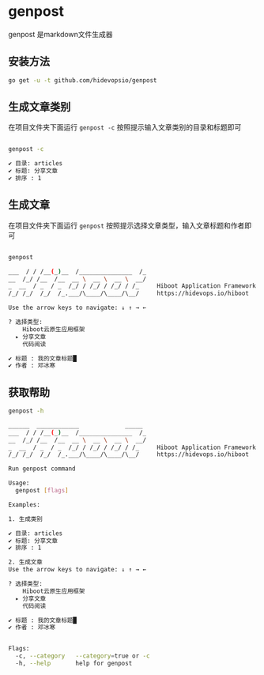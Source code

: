 # genpost

genpost 是markdown文件生成器

## 安装方法

```bash
go get -u -t github.com/hidevopsio/genpost

```

## 生成文章类别

在项目文件夹下面运行 `genpost -c` 按照提示输入文章类别的目录和标题即可

```bash

genpost -c

✔ 目录: articles
✔ 标题: 分享文章
✔ 排序 : 1
```

## 生成文章

在项目文件夹下面运行 `genpost` 按照提示选择文章类型，输入文章标题和作者即可

```bash

genpost

___  / / /__(_)__  /_______________  /_
__  /_/ /__  /__  __ \  __ \  __ \  __/
_  __  / _  / _  /_/ / /_/ / /_/ / /_     Hiboot Application Framework
/_/ /_/  /_/  /_.___/\____/\____/\__/     https://hidevops.io/hiboot

Use the arrow keys to navigate: ↓ ↑ → ←

? 选择类型:
    Hiboot云原生应用框架
  ▸ 分享文章
    代码阅读

✔ 标题 : 我的文章标题█
✔ 作者 : 邓冰寒

```

## 获取帮助

```bash
genpost -h

______  ____________             _____
___  / / /__(_)__  /_______________  /_
__  /_/ /__  /__  __ \  __ \  __ \  __/
_  __  / _  / _  /_/ / /_/ / /_/ / /_     Hiboot Application Framework
/_/ /_/  /_/  /_.___/\____/\____/\__/     https://hidevops.io/hiboot

Run genpost command

Usage:
  genpost [flags]

Examples:

1. 生成类别

✔ 目录: articles
✔ 标题: 分享文章
✔ 排序 : 1

2. 生成文章
Use the arrow keys to navigate: ↓ ↑ → ←

? 选择类型:
    Hiboot云原生应用框架
  ▸ 分享文章
    代码阅读

✔ 标题 : 我的文章标题█
✔ 作者 : 邓冰寒


Flags:
  -c, --category   --category=true or -c
  -h, --help       help for genpost

```